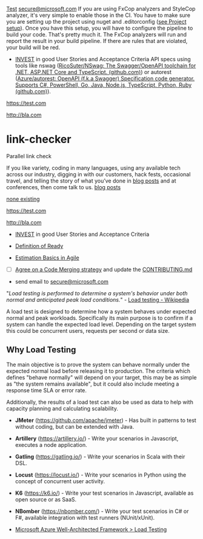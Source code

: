[Test](markdown.md#energy-proportionality)
[secure@microsoft.com](mailto:secure@microsoft.com)
If you are using FxCop analyzers and StyleCop analyzer, it's very simple to enable those in the CI. You have to make sure you are setting up the project using nuget and .editorconfig ([see Project setup](#project-setup)). Once you have this setup, you will have to configure the pipeline to build your code. That's pretty much it. The FxCop analyzers will run and report the result in your build pipeline. If there are rules that are violated, your build will be red.
- [INVEST](https://en.wikipedia.org/wiki/INVEST_(mnemonic)) in good User Stories and Acceptance Criteria
  API specs using tools like nswag ([RicoSuter/NSwag: The Swagger/OpenAPI
  toolchain for .NET, ASP.NET Core and TypeScript.
  (github.com)](https://github.com/RicoSuter/NSwag)) or autorest
  ([Azure/autorest: OpenAPI (f.k.a Swagger) Specification code generator.
  Supports C#, PowerShell, Go, Java, Node.js, TypeScript, Python, Ruby
  (github.com)](https://github.com/Azure/AutoRest)).

https://test.com

http://bla.com
# link-checker
Parallel link check

If you like variety, coding in many languages, using any available tech across our industry, digging in with our customers, hack fests, occasional travel, and telling the story of what you’ve done in [blog posts](https://www.microsoft.com/developerblog/) and at conferences, then come talk to us.
[blog posts](linkcheck.json)

[none existing](nla.go)

https://test.com

http://bla.com


- [INVEST](https://en.wikipedia.org/wiki/INVEST_(mnemonic)) in good User Stories and Acceptance Criteria

- [Definition of Ready](https://www.scrum.org/resources/blog/walking-through-definition-ready)
- [Estimation Basics in Agile](https://www.scrum.org/resources/blog/what-scrum-says-about-estimates)

- [ ] [Agree on a Code Merging strategy](source-control/merge-strategies.md) and update the [CONTRIBUTING.md](resources/templates/CONTRIBUTING.md)
- send email to [secure@microsoft.com](mailto:secure@microsoft.com)

"*Load testing is performed to determine a system's behavior under both normal and anticipated peak load conditions.*" - [Load testing - Wikipedia](https://en.wikipedia.org/wiki/Load_testing)

A load test is designed to determine how a system behaves under expected normal and peak workloads.  Specifically its main purpose is to confirm if a system can handle the expected load level. Depending on the target system this could be concurrent users, requests per second or data size.

## Why Load Testing

The main objective is to prove the system can behave normally under the expected normal load before releasing it to production. The criteria which defines "behave normally" will depend on your target, this may be as simple as "the system remains available", but it could also include meeting a response time SLA or error rate.

Additionally, the results of a load test can also be used as data to help with capacity planning and calculating scalability.

- **JMeter** (<https://github.com/apache/jmeter>) - Has built in patterns to test without coding, but can be extended with Java.
- **Artillery** (<https://artillery.io/>) - Write your scenarios in Javascript, executes a node application.
- **Gatling** (<https://gatling.io/>) -  Write your scenarios in Scala with their DSL.
- **Locust** (<https://locust.io/>) - Write your scenarios in Python using the concept of concurrent user activity.
- **K6** (<https://k6.io/>) - Write your test scenarios in Javascript, available as open source or as SaaS.
- **NBomber** (<https://nbomber.com/>) - Write your test scenarios in C# or F#, available integration with test runners (NUnit/xUnit).

- [Microsoft Azure Well-Architected Framework > Load Testing](https://learn.microsoft.com/en-us/azure/architecture/framework/scalability/load-testing)




